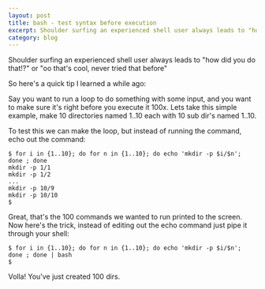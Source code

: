 ```yaml
---
layout: post
title: bash - test syntax before execution
excerpt: Shoulder surfing an experienced shell user always leads to "how did you do that!?" or "oo that's cool, never tried that before"
category: blog
---
```


Shoulder surfing an experienced shell user always leads to "how did you do that!?" or "oo that's cool, never tried that before"

So here's a quick tip I learned a while ago:

Say you want to run a loop to do something with some input, and you want to make sure it's right before you execute it 100x. Lets take this simple example, make 10 directories named 1..10 each with 10 sub dir's named 1..10.

To test this we can make the loop, but instead of running the command, echo out the command:

<pre><code style="shell">$ for i in {1..10}; do for n in {1..10}; do echo 'mkdir -p $i/$n'; done ; done
mkdir -p 1/1
mkdir -p 1/2
...
mkdir -p 10/9
mkdir -p 10/10
$
</code></pre>

Great, that's the 100 commands we wanted to run printed to the screen. Now here's the trick, instead of editing out the echo command just pipe it through your shell:

<pre><code style="shell">$ for i in {1..10}; do for n in {1..10}; do echo 'mkdir -p $i/$n'; done ; done | bash
$
</code></pre>

Volla! You've just created 100 dirs.
